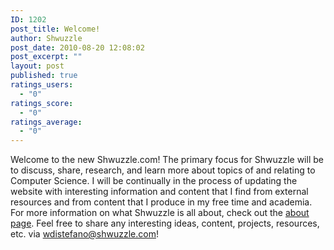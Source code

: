 ```yaml
---
ID: 1202
post_title: Welcome!
author: Shwuzzle
post_date: 2010-08-20 12:08:02
post_excerpt: ""
layout: post
published: true
ratings_users:
  - "0"
ratings_score:
  - "0"
ratings_average:
  - "0"
---
```

Welcome to the new Shwuzzle.com! The primary focus for Shwuzzle will be to discuss, share, research, and learn more about topics of and relating to Computer Science. I will be continually in the process of updating the website with interesting information and content that I find from external resources and from content that I produce in my free time and academia. For more information on what Shwuzzle is all about, check out the <a href="http://shwuzzle.com/about/">about page</a>. Feel free to share any interesting ideas, content, projects, resources, etc. via <a href="mailto:wdistefano@shwuzzle.com">wdistefano@shwuzzle.com</a>!
